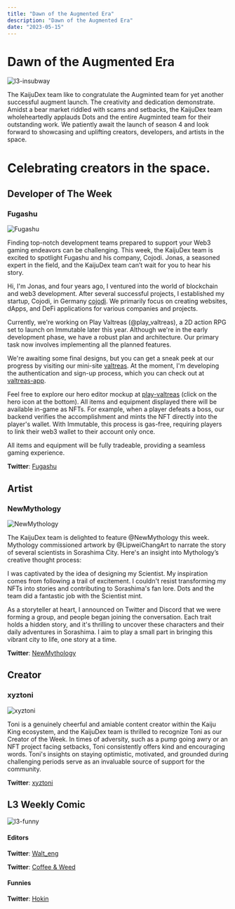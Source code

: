 ```yaml
---
title: "Dawn of the Augmented Era"
description: "Dawn of the Augmented Era"
date: "2023-05-15"
---
```


# Dawn of the Augmented Era

![l3-insubway](/images/article4/L3-in-Subway.png "600, 600")

The KaijuDex team like to congratulate the Augminted team for yet another successful augment launch. The creativity and dedication demonstrate. Amidst a bear market riddled with scams and setbacks, the KaijuDex team wholeheartedly applauds Dots and the entire Augminted team for their outstanding work. We patiently await the launch of season 4 and look forward to showcasing and uplifting creators, developers, and artists in the space.

# Celebrating creators in the space.

## Developer of The Week

### Fugashu

![Fugashu](/images/article4/Fugashu.jpg "200, 200")


Finding top-notch development teams prepared to support your Web3 gaming endeavors can be challenging. This week, the KaijuDex team is excited to spotlight Fugashu and his company, Cojodi. Jonas, a seasoned expert in the field, and the KaijuDex team can’t wait for you to hear his story.

Hi, I'm Jonas, and four years ago, I ventured into the world of blockchain and web3 development. After several successful projects, I established my startup, Cojodi, in Germany [cojodi](https://cojodi.com). We primarily focus on creating websites, dApps, and DeFi applications for various companies and projects.

Currently, we're working on Play Valtreas (@play_valtreas), a 2D action RPG set to launch on Immutable later this year. Although we're in the early development phase, we have a robust plan and architecture. Our primary task now involves implementing all the planned features.

We're awaiting some final designs, but you can get a sneak peek at our progress by visiting our mini-site [valtreas](https://valtreas.com). At the moment, I'm developing the authentication and sign-up process, which you can check out at [valtreas-app](https://dev.app.valtreas.com).

Feel free to explore our hero editor mockup at [play-valtreas](https://dev.app.valtreas.com/play) (click on the hero icon at the bottom). All items and equipment displayed there will be available in-game as NFTs. For example, when a player defeats a boss, our backend verifies the accomplishment and mints the NFT directly into the player's wallet. With Immutable, this process is gas-free, requiring players to link their web3 wallet to their account only once.

All items and equipment will be fully tradeable, providing a seamless gaming experience.

**Twitter**: [Fugashu](https://twitter.com/fugashu_cojodi)


## Artist

### NewMythology
![NewMythology](/images/article4/newMythology.jpg "200, 200")


The KaijuDex team is delighted to feature @NewMythology this week. Mythology commissioned artwork by @LipweiChangArt to narrate the story of several scientists in Sorashima City. Here's an insight into Mythology’s creative thought process:

I was captivated by the idea of designing my Scientist. My inspiration comes from following a trail of excitement. I couldn't resist transforming my NFTs into stories and contributing to Sorashima's fan lore. Dots and the team did a fantastic job with the Scientist mint.

As a storyteller at heart, I announced on Twitter and Discord that we were forming a group, and people began joining the conversation. Each trait holds a hidden story, and it's thrilling to uncover these characters and their daily adventures in Sorashima. I aim to play a small part in bringing this vibrant city to life, one story at a time.

**Twitter**: [NewMythology](https://twitter.com/NewMythology)

## Creator

### xyztoni
![xyztoni](/images/article4/xyztoni.png "200, 200")

Toni is a genuinely cheerful and amiable content creator within the Kaiju King ecosystem, and the KaijuDex team is thrilled to recognize Toni as our Creator of the Week. In times of adversity, such as a pump going awry or an NFT project facing setbacks, Toni consistently offers kind and encouraging words. Toni's insights on staying optimistic, motivated, and grounded during challenging periods serve as an invaluable source of support for the community.

**Twitter**: [xyztoni](https://twitter.com/xyztoni)


## L3 Weekly Comic
![l3-funny](/images/article4/L3_unleases_alpha_bot_into_sorashima_city.png "800, 800")


#### Editors
**Twitter**: [Walt_eng](https://twitter.com/Walt_eng)

**Twitter**: [Coffee & Weed](https://twitter.com/erc1337_Coffee)

#### Funnies

**Twitter**: [Hokin](https://twitter.com/hokin26)
